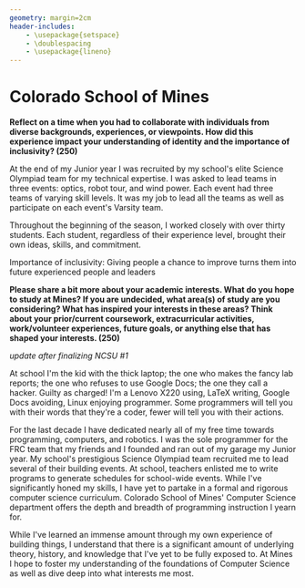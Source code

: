 ```yaml
---
geometry: margin=2cm
header-includes:
    - \usepackage{setspace}
    - \doublespacing
    - \usepackage{lineno}
---
```


# Colorado School of Mines

**Reflect on a time when you had to collaborate with individuals from diverse
backgrounds, experiences, or viewpoints. How did this experience impact your
understanding of identity and the importance of inclusivity? (250)**

At the end of my Junior year I was recruited by my school's elite Science
Olympiad team for my technical expertise. I was asked to lead teams in three
events: optics, robot tour, and wind power. Each event had three teams of
varying skill levels. It was my job to lead all the teams as well as
participate on each event's Varsity team.

Throughout the beginning of the season, I worked closely with over thirty
students. Each student, regardless of their experience level, brought their own
ideas, skills, and commitment.

Importance of inclusivity: Giving people a chance to improve turns them into
future experienced people and leaders

**Please share a bit more about your academic interests. What do you hope to
study at Mines? If you are undecided, what area(s) of study are you
considering? What has inspired your interests in these areas? Think about your
prior/current coursework, extracurricular activities, work/volunteer
experiences, future goals, or anything else that has shaped your interests. (250)**

*update after finalizing NCSU #1*

At school I'm the kid with the thick laptop; the one who makes the fancy lab
reports; the one who refuses to use Google Docs; the one they call a hacker.
Guilty as charged! I'm a Lenovo X220 using, LaTeX writing, Google Docs
avoiding, Linux enjoying programmer. Some programmers will tell you with their
words that they're a coder, fewer will tell you with their actions.

For the last decade I have dedicated nearly all of my free time towards
programming, computers, and robotics. I was the sole programmer for the FRC
team that my friends and I founded and ran out of my garage my Junior year. My
school's prestigious Science Olympiad team recruited me to lead several of
their building events. At school, teachers enlisted me to write programs to
generate schedules for school-wide events. While I've significantly honed my
skills, I have yet to partake in a formal and rigorous computer science
curriculum. Colorado School of Mines' Computer Science department offers the
depth and breadth of programming instruction I yearn for.

While I've learned an immense amount through my own experience of building
things, I understand that there is a significant amount of underlying theory,
history, and knowledge that I've yet to be fully exposed to. At Mines I hope to
foster my understanding of the foundations of Computer Science as well as dive
deep into what interests me most.

